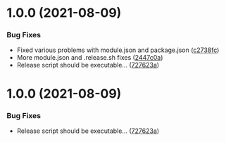 # 1.0.0 (2021-08-09)


### Bug Fixes

* Fixed various problems with module.json and package.json ([c2738fc](https://github.com/xdy/xdy-module-template/commit/c2738fc8b9c19ebaaf8adbdc0e1cb46e0484d8f3))
* More module.json and .release.sh fixes ([2447c0a](https://github.com/xdy/xdy-module-template/commit/2447c0a6488efbdb664dce64a3ec9a338fc19e97))
* Release script should be executable... ([727623a](https://github.com/xdy/xdy-module-template/commit/727623adcf5562c0829f1e044c5849425d85e118))

# 1.0.0 (2021-08-09)


### Bug Fixes

* Release script should be executable... ([727623a](https://github.com/xdy/xdy-module-template/commit/727623adcf5562c0829f1e044c5849425d85e118))
